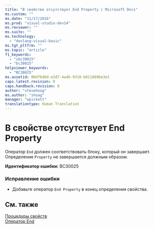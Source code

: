 ```yaml
---
title: "В свойстве отсутствует End Property | Microsoft Docs"
ms.custom: ""
ms.date: "11/17/2016"
ms.prod: "visual-studio-dev14"
ms.reviewer: ""
ms.suite: ""
ms.technology: 
  - "devlang-visual-basic"
ms.tgt_pltfrm: ""
ms.topic: "article"
f1_keywords: 
  - "vbc30025"
  - "bc30025"
helpviewer_keywords: 
  - "BC30025"
ms.assetid: 00d7bd6d-e3d7-4a4b-9310-b611889be3e2
caps.latest.revision: 8
caps.handback.revision: 8
author: "stevehoag"
ms.author: "shoag"
manager: "wpickett"
translationtype: Human Translation
---
```

# В свойстве отсутствует End Property
Оператор `End` должен соответствовать блоку, который он завершает. Определение `Property` не завершается должным образом.  
  
 **Идентификатор ошибки:** BC30025  
  
### Исправление ошибки  
  
-   Добавьте оператор `End Property` в конец определения свойства.  
  
## См. также  
 [Процедуры свойств](../../visual-basic/programming-guide/language-features/procedures/property-procedures.md)   
 [Оператор End](../../visual-basic/language-reference/statements/end-statement.md)